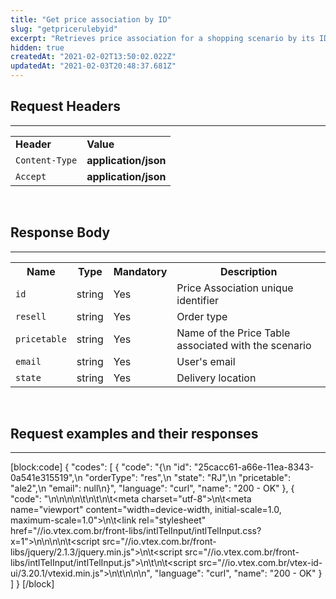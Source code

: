 ```yaml
---
title: "Get price association by ID"
slug: "getpricerulebyid"
excerpt: "Retrieves price association for a shopping scenario by its ID"
hidden: true
createdAt: "2021-02-02T13:50:02.022Z"
updatedAt: "2021-02-03T20:48:37.681Z"
---
```

## Request Headers 
---
<table>
  <tr>
        <td><b>Header</b></td>
        <td><b>Value</b></td>
    </tr>
    <tr>
        <td><code>Content-Type</code></td>
        <td><b>application/json</b></td>
    </tr>
  <tr>
        <td><code>Accept</code></td>
        <td><b>application/json</b></td>
    </tr>
</table>

<br>

## Response Body 
---

<table>
    <tr>
        <th>Name</th>
        <th>Type</th>
        <th>Mandatory</th>
        <th>Description</th>
    </tr>
    <tr>
        <td><code>id</code></td>
        <td>string</td>
        <td>Yes</td>
        <td>Price Association unique identifier</td>
    </tr>
    <tr>
        <td><code>resell</code></td>
        <td>string</td>
        <td>Yes</td>
        <td>Order type</td>
    </tr>
     <tr>
        <td><code>pricetable</code></td>
        <td>string</td>
        <td>Yes</td>
        <td>Name of the Price Table associated with the scenario</td>
    </tr>
         <tr>
        <td><code>email</code></td>
        <td>string</td>
        <td>Yes</td>
        <td>User's email</td>
    </tr>
         <tr>
        <td><code>state</code></td>
        <td>string</td>
        <td>Yes</td>
        <td>Delivery location</td>
    </tr>
</table>
<br>

## Request examples and their responses 
---
[block:code]
{
  "codes": [
    {
      "code": "{\n    \"id\": \"25cacc61-a66e-11ea-8343-0a541e315519\",\n    \"orderType\": \"res\",\n    \"state\": \"RJ\",\n    \"pricetable\": \"ale2\",\n    \"email\": null\n}",
      "language": "curl",
      "name": "200 - OK"
    },
    {
      "code": "<!doctype html>\n<html>\n\n<head>\n\t<script>\n\t\t(function(w,d,s,l,i){w[l]=w[l]||[];w[l].push({'gtm.start': new Date().getTime(),event:'gtm.js'});var f=d.getElementsByTagName(s)[0], j=d.createElement(s),dl=l!='dataLayer'?'&l='+l:'';j.async=true;j.src= '//www.googletagmanager.com/gtm.js?id='+i+dl;f.parentNode.insertBefore(j,f); })(window,document,'script','dataLayer','GTM-MB9QMPT');\n\t</script>\n\t<title>VTEX ID Authentication</title>\n\t<meta charset=\"utf-8\">\n\t<meta name=\"viewport\" content=\"width=device-width, initial-scale=1.0, maximum-scale=1.0\">\n\t<link rel=\"stylesheet\" href=\"//io.vtex.com.br/front-libs/intlTelInput/intlTelInput.css?x=1\">\n</head>\n\n<body>\n\t<script src=\"//io.vtex.com.br/front-libs/jquery/2.1.3/jquery.min.js\"></script>\n\t<script src=\"//io.vtex.com.br/front-libs/intlTelInput/intlTelInput.js\"></script>\n\t<script>\n\t\twindow.vtex = {};window.vtex.conciergeData = {\"accountName\":\"b2bstore\",\"environment\":\"stable\"};\n\t</script>\n\t<script src=\"//io.vtex.com.br/vtex-id-ui/3.20.1/vtexid.min.js\"></script>\n\t<script>\n\t\t$(function(){vtexid.start({returnUrl: vtexid.getReturnUrl()|| vtexid.getRedirectUrl() || \"/\",canClose: false});});\n\t</script>\n</body>\n\n</html>",
      "language": "curl",
      "name": "200 - OK"
    }
  ]
}
[/block]